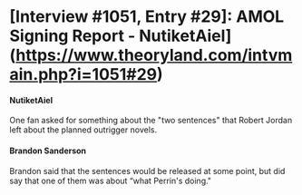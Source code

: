 # [Interview #1051, Entry #29]: AMOL Signing Report - NutiketAiel](https://www.theoryland.com/intvmain.php?i=1051#29)

#### NutiketAiel

One fan asked for something about the "two sentences" that Robert Jordan left about the planned outrigger novels.

#### Brandon Sanderson

Brandon said that the sentences would be released at some point, but did say that one of them was about “what Perrin's doing."

